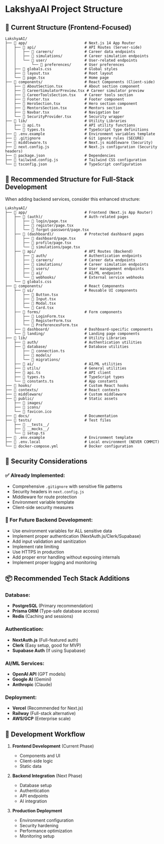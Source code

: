 # LakshyaAI Project Structure

## 📁 Current Structure (Frontend-Focused)

```
LakshyaAI/
├── 📁 app/                          # Next.js 14 App Router
│   ├── 📁 api/                      # API Routes (Server-side)
│   │   ├── 📁 careers/              # Career data endpoints
│   │   ├── 📁 simulations/          # Career simulation endpoints
│   │   └── 📁 user/                 # User-related endpoints
│   │       └── 📁 preferences/      # User preferences
│   ├── 📄 globals.css               # Global styles
│   ├── 📄 layout.tsx                # Root layout
│   └── 📄 page.tsx                  # Home page
├── 📁 components/                   # React Components (Client-side)
│   ├── 📄 AboutSection.tsx          # About section component
│   ├── 📄 CareerSimulatorPreview.tsx # Career simulator preview
│   ├── 📄 CareerToolsSection.tsx    # Career tools section
│   ├── 📄 Footer.tsx                # Footer component
│   ├── 📄 HeroSection.tsx           # Hero section component
│   ├── 📄 MentorsSection.tsx        # Mentors section
│   ├── 📄 Navbar.tsx                # Navigation bar
│   └── 📄 SecurityProvider.tsx      # Security wrapper
├── 📁 lib/                          # Utility Libraries
│   ├── 📄 api.ts                    # API utility functions
│   └── 📄 types.ts                  # TypeScript type definitions
├── 📄 .env.example                  # Environment variables template
├── 📄 .gitignore                    # Git ignore rules (SECURE)
├── 📄 middleware.ts                 # Next.js middleware (Security)
├── 📄 next.config.js                # Next.js configuration (Security headers)
├── 📄 package.json                  # Dependencies
├── 📄 tailwind.config.js            # Tailwind CSS configuration
└── 📄 tsconfig.json                 # TypeScript configuration
```

## 🚀 Recommended Structure for Full-Stack Development

When adding backend services, consider this enhanced structure:

```
LakshyaAI/
├── 📁 app/                          # Frontend (Next.js App Router)
│   ├── 📁 (auth)/                   # Auth-related pages
│   │   ├── 📄 login/page.tsx
│   │   ├── 📄 register/page.tsx
│   │   └── 📄 forgot-password/page.tsx
│   ├── 📁 (dashboard)/              # Protected dashboard pages
│   │   ├── 📄 dashboard/page.tsx
│   │   ├── 📄 profile/page.tsx
│   │   └── 📄 simulations/page.tsx
│   ├── 📁 api/                      # API Routes (Backend)
│   │   ├── 📁 auth/                 # Authentication endpoints
│   │   ├── 📁 careers/              # Career data endpoints
│   │   ├── 📁 simulations/          # Career simulation endpoints
│   │   ├── 📁 users/                # User management endpoints
│   │   ├── 📁 ai/                   # AI/ML endpoints
│   │   └── 📁 webhooks/             # External service webhooks
│   └── 📄 globals.css
├── 📁 components/                   # React Components
│   ├── 📁 ui/                       # Reusable UI components
│   │   ├── 📄 Button.tsx
│   │   ├── 📄 Input.tsx
│   │   ├── 📄 Modal.tsx
│   │   └── 📄 Card.tsx
│   ├── 📁 forms/                    # Form components
│   │   ├── 📄 LoginForm.tsx
│   │   ├── 📄 RegisterForm.tsx
│   │   └── 📄 PreferencesForm.tsx
│   ├── 📁 dashboard/                # Dashboard-specific components
│   └── 📁 landing/                  # Landing page components
├── 📁 lib/                          # Utility Libraries
│   ├── 📁 auth/                     # Authentication utilities
│   ├── 📁 database/                 # Database utilities
│   │   ├── 📄 connection.ts
│   │   ├── 📄 models/
│   │   └── 📄 migrations/
│   ├── 📁 ai/                       # AI/ML utilities
│   ├── 📁 utils/                    # General utilities
│   ├── 📄 api.ts                    # API client
│   ├── 📄 types.ts                  # TypeScript types
│   └── 📄 constants.ts              # App constants
├── 📁 hooks/                        # Custom React hooks
├── 📁 contexts/                     # React contexts
├── 📁 middleware/                   # Custom middleware
├── 📁 public/                       # Static assets
│   ├── 📁 images/
│   ├── 📁 icons/
│   └── 📄 favicon.ico
├── 📁 docs/                         # Documentation
├── 📁 tests/                        # Test files
│   ├── 📁 __tests__/
│   ├── 📁 __mocks__/
│   └── 📄 setup.ts
├── 📄 .env.example                  # Environment template
├── 📄 .env.local                    # Local environment (NEVER COMMIT)
└── 📄 docker-compose.yml            # Docker configuration
```

## 🔐 Security Considerations

### ✅ Already Implemented:
- Comprehensive `.gitignore` with sensitive file patterns
- Security headers in `next.config.js`
- Middleware for route protection
- Environment variable template
- Client-side security measures

### 🚨 For Future Backend Development:
- Use environment variables for ALL sensitive data
- Implement proper authentication (NextAuth.js/Clerk/Supabase)
- Add input validation and sanitization
- Implement rate limiting
- Use HTTPS in production
- Add proper error handling without exposing internals
- Implement proper logging and monitoring

## 📦 Recommended Tech Stack Additions

### Database:
- **PostgreSQL** (Primary recommendation)
- **Prisma ORM** (Type-safe database access)
- **Redis** (Caching and sessions)

### Authentication:
- **NextAuth.js** (Full-featured auth)
- **Clerk** (Easy setup, good for MVP)
- **Supabase Auth** (If using Supabase)

### AI/ML Services:
- **OpenAI API** (GPT models)
- **Google AI** (Gemini)
- **Anthropic** (Claude)

### Deployment:
- **Vercel** (Recommended for Next.js)
- **Railway** (Full-stack alternative)
- **AWS/GCP** (Enterprise scale)

## 🚀 Development Workflow

1. **Frontend Development** (Current Phase)
   - Components and UI
   - Client-side logic
   - Static data

2. **Backend Integration** (Next Phase)
   - Database setup
   - Authentication
   - API endpoints
   - AI integration

3. **Production Deployment**
   - Environment configuration
   - Security hardening
   - Performance optimization
   - Monitoring setup
